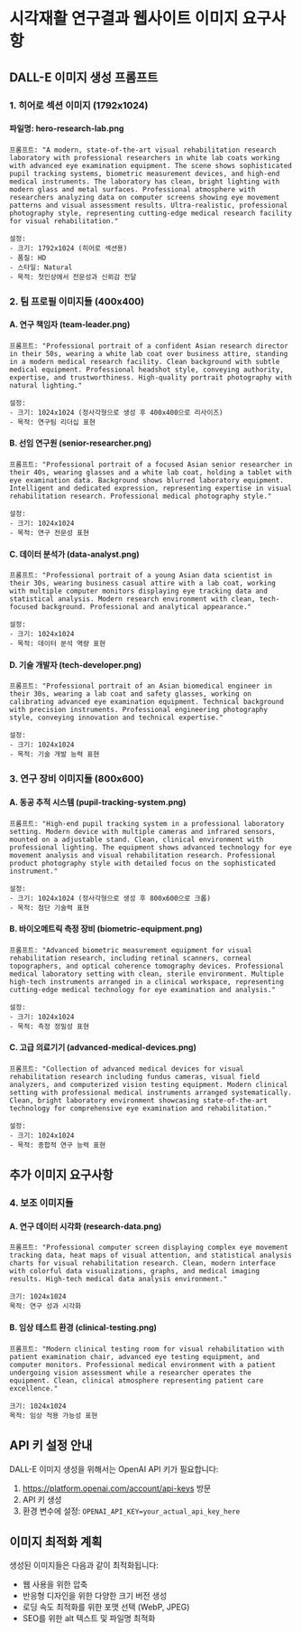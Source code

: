 # 시각재활 연구결과 웹사이트 이미지 요구사항

## DALL-E 이미지 생성 프롬프트

### 1. 히어로 섹션 이미지 (1792x1024)

#### 파일명: hero-research-lab.png
```
프롬프트: "A modern, state-of-the-art visual rehabilitation research laboratory with professional researchers in white lab coats working with advanced eye examination equipment. The scene shows sophisticated pupil tracking systems, biometric measurement devices, and high-end medical instruments. The laboratory has clean, bright lighting with modern glass and metal surfaces. Professional atmosphere with researchers analyzing data on computer screens showing eye movement patterns and visual assessment results. Ultra-realistic, professional photography style, representing cutting-edge medical research facility for visual rehabilitation."

설정:
- 크기: 1792x1024 (히어로 섹션용)
- 품질: HD
- 스타일: Natural
- 목적: 첫인상에서 전문성과 신뢰감 전달
```

### 2. 팀 프로필 이미지들 (400x400)

#### A. 연구 책임자 (team-leader.png)
```
프롬프트: "Professional portrait of a confident Asian research director in their 50s, wearing a white lab coat over business attire, standing in a modern medical research facility. Clean background with subtle medical equipment. Professional headshot style, conveying authority, expertise, and trustworthiness. High-quality portrait photography with natural lighting."

설정:
- 크기: 1024x1024 (정사각형으로 생성 후 400x400으로 리사이즈)
- 목적: 연구팀 리더십 표현
```

#### B. 선임 연구원 (senior-researcher.png)
```
프롬프트: "Professional portrait of a focused Asian senior researcher in their 40s, wearing glasses and a white lab coat, holding a tablet with eye examination data. Background shows blurred laboratory equipment. Intelligent and dedicated expression, representing expertise in visual rehabilitation research. Professional medical photography style."

설정:
- 크기: 1024x1024
- 목적: 연구 전문성 표현
```

#### C. 데이터 분석가 (data-analyst.png)
```
프롬프트: "Professional portrait of a young Asian data scientist in their 30s, wearing business casual attire with a lab coat, working with multiple computer monitors displaying eye tracking data and statistical analysis. Modern research environment with clean, tech-focused background. Professional and analytical appearance."

설정:
- 크기: 1024x1024
- 목적: 데이터 분석 역량 표현
```

#### D. 기술 개발자 (tech-developer.png)
```
프롬프트: "Professional portrait of an Asian biomedical engineer in their 30s, wearing a lab coat and safety glasses, working on calibrating advanced eye examination equipment. Technical background with precision instruments. Professional engineering photography style, conveying innovation and technical expertise."

설정:
- 크기: 1024x1024
- 목적: 기술 개발 능력 표현
```

### 3. 연구 장비 이미지들 (800x600)

#### A. 동공 추적 시스템 (pupil-tracking-system.png)
```
프롬프트: "High-end pupil tracking system in a professional laboratory setting. Modern device with multiple cameras and infrared sensors, mounted on a adjustable stand. Clean, clinical environment with professional lighting. The equipment shows advanced technology for eye movement analysis and visual rehabilitation research. Professional product photography style with detailed focus on the sophisticated instrument."

설정:
- 크기: 1024x1024 (정사각형으로 생성 후 800x600으로 크롭)
- 목적: 첨단 기술력 표현
```

#### B. 바이오메트릭 측정 장비 (biometric-equipment.png)
```
프롬프트: "Advanced biometric measurement equipment for visual rehabilitation research, including retinal scanners, corneal topographers, and optical coherence tomography devices. Professional medical laboratory setting with clean, sterile environment. Multiple high-tech instruments arranged in a clinical workspace, representing cutting-edge medical technology for eye examination and analysis."

설정:
- 크기: 1024x1024
- 목적: 측정 정밀성 표현
```

#### C. 고급 의료기기 (advanced-medical-devices.png)
```
프롬프트: "Collection of advanced medical devices for visual rehabilitation research including fundus cameras, visual field analyzers, and computerized vision testing equipment. Modern clinical setting with professional medical instruments arranged systematically. Clean, bright laboratory environment showcasing state-of-the-art technology for comprehensive eye examination and rehabilitation."

설정:
- 크기: 1024x1024
- 목적: 종합적 연구 능력 표현
```

## 추가 이미지 요구사항

### 4. 보조 이미지들

#### A. 연구 데이터 시각화 (research-data.png)
```
프롬프트: "Professional computer screen displaying complex eye movement tracking data, heat maps of visual attention, and statistical analysis charts for visual rehabilitation research. Clean, modern interface with colorful data visualizations, graphs, and medical imaging results. High-tech medical data analysis environment."

크기: 1024x1024
목적: 연구 성과 시각화
```

#### B. 임상 테스트 환경 (clinical-testing.png)
```
프롬프트: "Modern clinical testing room for visual rehabilitation with patient examination chair, advanced eye testing equipment, and computer monitors. Professional medical environment with a patient undergoing vision assessment while a researcher operates the equipment. Clean, clinical atmosphere representing patient care excellence."

크기: 1024x1024
목적: 임상 적용 가능성 표현
```

## API 키 설정 안내

DALL-E 이미지 생성을 위해서는 OpenAI API 키가 필요합니다:

1. https://platform.openai.com/account/api-keys 방문
2. API 키 생성
3. 환경 변수에 설정: `OPENAI_API_KEY=your_actual_api_key_here`

## 이미지 최적화 계획

생성된 이미지들은 다음과 같이 최적화됩니다:
- 웹 사용을 위한 압축
- 반응형 디자인을 위한 다양한 크기 버전 생성
- 로딩 속도 최적화를 위한 포맷 선택 (WebP, JPEG)
- SEO를 위한 alt 텍스트 및 파일명 최적화
